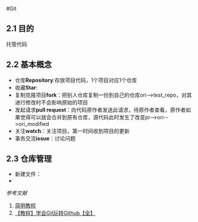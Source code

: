 #Git

## 2.1 目的
托管代码

## 2.2 基本概念
* 仓库**Repository**:存放项目代码，1个项目对应1个仓库
* 收藏**Star**:
* 复制克隆项目**fork**：把别人仓库复制一份到自己的仓库ori-->test_repo，对其进行修改时不会影响原始的项目
* 发起请求**pull request**：向代码原作者发送此请求，待原作者查看，原作者如果觉得可以就会合并到原有仓库，源代码此时发生了改变pr-->ori-->ori_modified
* 关注**watch**：关注项目，第一时间收到项目的更新
* 事务交流**issue**：讨论问题

## 2.3 仓库管理
* 新建文件：
*


*参考文献*
1. [简明教程](https://www.cnblogs.com/yaoxiaowen/p/8227873.html)
2. [【教程】学会Git玩转Github【全】](https://www.bilibili.com/video/BV1Xx411m7kn?p=3)
